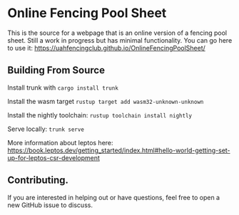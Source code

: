 # Online Fencing Pool Sheet

This is the source for a webpage that is an online version of a fencing pool sheet.
Still a work in progress but has minimal functionality. You can go here to use it: https://uahfencingclub.github.io/OnlineFencingPoolSheet/

## Building From Source

Install trunk with `cargo install trunk`

Install the wasm target `rustup target add wasm32-unknown-unknown`

Install the nightly toolchain: `rustup toolchain install nightly`

Serve locally: `trunk serve`

More information about leptos here:
https://book.leptos.dev/getting_started/index.html#hello-world-getting-set-up-for-leptos-csr-development


## Contributing.
If you are interested in helping out or have questions, feel free to open a new GitHub issue to discuss.
